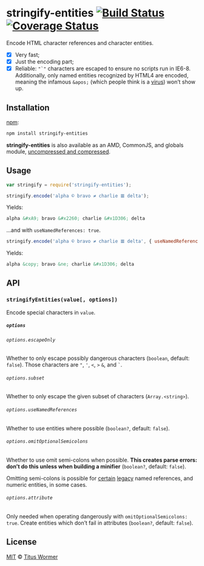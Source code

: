 # stringify-entities [![Build Status][build-badge]][build-status] [![Coverage Status][coverage-badge]][coverage-status]

<!--lint disable list-item-spacing heading-increment-->

Encode HTML character references and character entities.

*   [x] Very fast;
*   [x] Just the encoding part;
*   [x] Reliable: ``"`"`` characters are escaped to ensure no scripts
    run in IE6-8.  Additionally, only named entities recognized by HTML4
    are encoded, meaning the infamous `&apos;` (which people think is a
    [virus](http://www.telegraph.co.uk/technology/advice/10516839/Why-do-some-apostrophes-get-replaced-with-andapos.html))
    won’t show up.

## Installation

[npm][]:

```bash
npm install stringify-entities
```

**stringify-entities** is also available as an AMD, CommonJS, and globals
module, [uncompressed and compressed][releases].

## Usage

```js
var stringify = require('stringify-entities');

stringify.encode('alpha © bravo ≠ charlie 𝌆 delta');
```

Yields:

```html
alpha &#xA9; bravo &#x2260; charlie &#x1D306; delta
```

…and with `useNamedReferences: true`.

```js
stringify.encode('alpha © bravo ≠ charlie 𝌆 delta', { useNamedReferences: true });
```

Yields:

```html
alpha &copy; bravo &ne; charlie &#x1D306; delta
```

## API

### `stringifyEntities(value[, options])`

Encode special characters in `value`.

##### `options`

###### `options.escapeOnly`

Whether to only escape possibly dangerous characters (`boolean`,
default: `false`).  Those characters are `"`, `'`, `<`, `>` `&`, and
`` ` ``.

###### `options.subset`

Whether to only escape the given subset of characters (`Array.<string>`).

###### `options.useNamedReferences`

Whether to use entities where possible (`boolean?`, default: `false`).

###### `options.omitOptionalSemicolons`

Whether to use omit semi-colons when possible. **This creates parse
errors: don’t do this unless when building a minifier** (`boolean?`,
default: `false`).

Omitting semi-colons is possible for [certain][dangerous] [legacy][]
named references, and numeric entities, in some cases.

###### `options.attribute`

Only needed when operating dangerously with `omitOptionalSemicolons: true`.
Create entities which don’t fail in attributes (`boolean?`, default:
`false`).

## License

[MIT][license] © [Titus Wormer][author]

<!-- Definitions -->

[build-badge]: https://img.shields.io/travis/wooorm/stringify-entities.svg

[build-status]: https://travis-ci.org/wooorm/stringify-entities

[coverage-badge]: https://img.shields.io/codecov/c/github/wooorm/stringify-entities.svg

[coverage-status]: https://codecov.io/github/wooorm/stringify-entities

[releases]: https://github.com/wooorm/stringify-entities/releases

[license]: LICENSE

[author]: http://wooorm.com

[npm]: https://docs.npmjs.com/cli/install

[dangerous]: lib/dangerous.json

[legacy]: https://github.com/wooorm/character-entities-legacy
